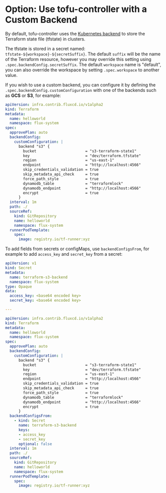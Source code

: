 # Option: Use tofu-controller with a Custom Backend

By default, tofu-controller uses the [Kubernetes backend](https://www.terraform.io/language/settings/backends/kubernetes) to store the Terraform state file (tfstate) in clusters.

The tfstate is stored in a secret named: `tfstate-${workspace}-${secretSuffix}`. The default `suffix` will be the name of the Terraform resource, however you may override this setting using `.spec.backendConfig.secretSuffix`. The default `workspace` name is "default", you can also override the workspace by setting `.spec.workspace` to another value.

If you wish to use a custom backend, you can configure it by defining the `.spec.backendConfig.customConfiguration` with one of the backends such as **GCS** or **S3**, for example:

```yaml hl_lines="9-21"
apiVersion: infra.contrib.fluxcd.io/v1alpha2
kind: Terraform
metadata:
  name: helloworld
  namespace: flux-system
spec:
  approvePlan: auto
  backendConfig:
    customConfiguration: |
      backend "s3" {
        bucket                      = "s3-terraform-state1"
        key                         = "dev/terraform.tfstate"
        region                      = "us-east-1"
        endpoint                    = "http://localhost:4566"
        skip_credentials_validation = true
        skip_metadata_api_check     = true
        force_path_style            = true
        dynamodb_table              = "terraformlock"
        dynamodb_endpoint           = "http://localhost:4566"
        encrypt                     = true
      }
  interval: 1m
  path: ./
  sourceRef:
    kind: GitRepository
    name: helloworld
    namespace: flux-system
  runnerPodTemplate:
    spec:
      image: registry.io/tf-runner:xyz
```

To add fields from secrets or configMaps, use `backendConfigsFrom`, for example to add `access_key` and `secret_key` from a secret:

```yaml
apiVersion: v1
kind: Secret
metadata:
  name: terraform-s3-backend
  namespace: flux-system
type: Opaque
data:
  access_key: <base64 encoded key>
  secret_key: <base64 encoded key>

---

apiVersion: infra.contrib.fluxcd.io/v1alpha2
kind: Terraform
metadata:
  name: helloworld
  namespace: flux-system
spec:
  approvePlan: auto
  backendConfig:
    customConfiguration: |
      backend "s3" {
        bucket                      = "s3-terraform-state1"
        key                         = "dev/terraform.tfstate"
        region                      = "us-east-1"
        endpoint                    = "http://localhost:4566"
        skip_credentials_validation = true
        skip_metadata_api_check     = true
        force_path_style            = true
        dynamodb_table              = "terraformlock"
        dynamodb_endpoint           = "http://localhost:4566"
        encrypt                     = true
      }
  backendConfigsFrom:
    - kind: Secret
      name: terraform-s3-backend
      keys:
      - access_key
      - secret_key
      optional: false
  interval: 1m
  path: ./
  sourceRef:
    kind: GitRepository
    name: helloworld
    namespace: flux-system
  runnerPodTemplate:
    spec:
      image: registry.io/tf-runner:xyz
```
